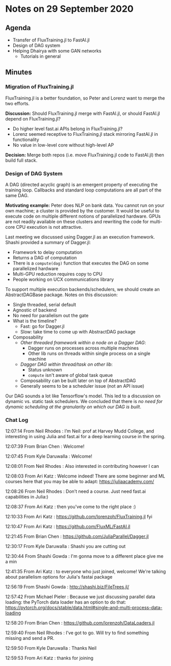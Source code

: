 # Notes on 29 September 2020

## Agenda

- Transfer of FluxTraining.jl to FastAI.jl
- Design of DAG system
- Helping Dhairya with some GAN networks
  - Tutorials in general

## Minutes

### Migration of FluxTraining.jl

FluxTraining.jl is a better foundation, so Peter and Lorenz want to merge the two efforts.

**Discussion:** Should FluxTraining.jl merge with FastAI.jl, or should FastAI.jl depend on FluxTraining.jl?

- Do higher level fast.ai APIs belong in FluxTraining.jl?
- Lorenz seemed receptive to FluxTraining.jl stack mirroring FastAI.jl in functionality
- No value in low-level core without high-level AP

**Decision:** Merge both repos (i.e. move FluxTraining.jl code to FastAI.jl) then build full stack.

### Design of DAG System

A DAG (directed acyclic graph) is an emergent property of executing the training loop. Callbacks and standard loop computations are all part of the same DAG.

**Motivating example:** Peter does NLP on bank data. You cannot run on your own machine; a cluster is provided by the customer. It would be useful to execute code on multiple different notions of parallelized hardware. GPUs are not readily available on these clusters and rewriting the code for multi-core CPU execution is not attractive.

Last meeting we discussed using Dagger.jl as an execution framework. Shashi provided a summary of Dagger.jl:
- Framework to delay computation
- Returns a DAG of computation
- There is a `compute(dag)` function that executes the DAG on some parallelized hardware
- Multi-GPU reduction requires copy to CPU
- People working on UCX communications library

To support multiple execution backends/schedulers, we should create an AbstractDAGBase package. Notes on this discussion:
- Single threaded, serial default
- Agnostic of backend
- No need for parallelism out the gate
- What is the timeline?
  - Fast: go for Dagger.jl
  - Slow: take time to come up with AbstractDAG package
- Composability
    - *Other threaded framework within a node on a Dagger DAG*:
        - Dagger runs on processes across multiple machines
        - Other lib runs on threads within single process on a single machine
    - *Dagger DAG within thread/task on other lib*:
        - Status unknown
        - `compute` isn't aware of global task queue
    - Composability can be built later on top of AbstractDAG
    - Generally seems to be a scheduler issue (not an API issue)

Our DAG sounds a lot like Tensorflow's model. This led to a discussion on dynamic vs. static task schedulers. We concluded that there is *no need for dynamic scheduling at the granularity on which our DAG is built*.

### Chat Log

12:07:14	 From Neil Rhodes : I’m Neil: prof at Harvey Mudd College, and interesting in using Julia and fast.ai for a deep learning course in the spring.

12:07:39	 From Brian Chen : Welcome!

12:07:45	 From Kyle Daruwalla : Welcome!

12:08:01	 From Neil Rhodes : Also interested in contributing however I can

12:08:03	 From Ari Katz : Welcome indeed! There are some beginner and ML courses here that you may be able to adapt: https://juliaacademy.com/ 

12:08:26	 From Neil Rhodes : Don’t need a course. Just need fast.ai capabilities in Julia:)

12:08:37	 From Ari Katz : then you've come to the right place :) 

12:10:33	 From Ari Katz : https://github.com/lorenzoh/FluxTraining.jl fyi

12:10:47	 From Ari Katz : https://github.com/FluxML/FastAI.jl

12:21:45	 From Brian Chen : https://github.com/JuliaParallel/Dagger.jl

12:30:17	 From Kyle Daruwalla : Shashi you are cutting out

12:30:44	 From Shashi Gowda : I'm gonna move to a different place give me a min

12:41:35	 From Ari Katz : to everyone who just joined, welcome! We're talking about parallelism options for Julia's fastai package

12:56:19	 From Shashi Gowda : http://shashi.biz/FileTrees.jl/

12:57:42	 From Michael Pieler : Because we just discussing parallel data loading: the PyTorch data loader has an option to do that: https://pytorch.org/docs/stable/data.html#single-and-multi-process-data-loading

12:58:20	 From Brian Chen : https://github.com/lorenzoh/DataLoaders.jl

12:59:40	 From Neil Rhodes : I’ve got to go. Will try to find something missing and send a PR.

12:59:50	 From Kyle Daruwalla : Thanks Neil

12:59:53	 From Ari Katz : thanks for joining 